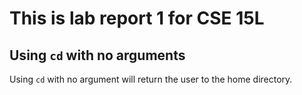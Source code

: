 # This is lab report 1 for CSE 15L

## Using `cd` with no arguments

Using `cd` with no argument will return the user to the home directory.
